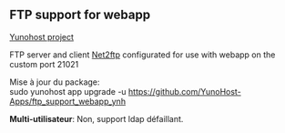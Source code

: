 FTP support for webapp
-------------------

[Yunohost project](https://yunohost.org/#/)

FTP server and client [Net2ftp](http://www.net2ftp.com/) configurated for use with webapp on the custom port 21021

Mise à jour du package:  
sudo yunohost app upgrade -u https://github.com/YunoHost-Apps/ftp_support_webapp_ynh

**Multi-utilisateur**: Non, support ldap défaillant.
